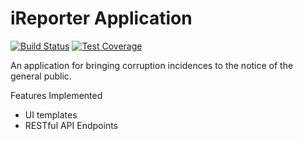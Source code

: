 iReporter Application
=======================

[![Build Status](https://travis-ci.org/Omulosi/iReporter.svg?branch=master)](https://travis-ci.org/Omulosi/iReporter)
[![Test Coverage](https://api.codeclimate.com/v1/badges/2cfcccc9d11dacc989c3/test_coverage)](https://codeclimate.com/github/Omulosi/iReporter/test_coverage)

An application for bringing corruption incidences to the notice of the general
public.

Features Implemented
* UI templates
* RESTful API Endpoints


